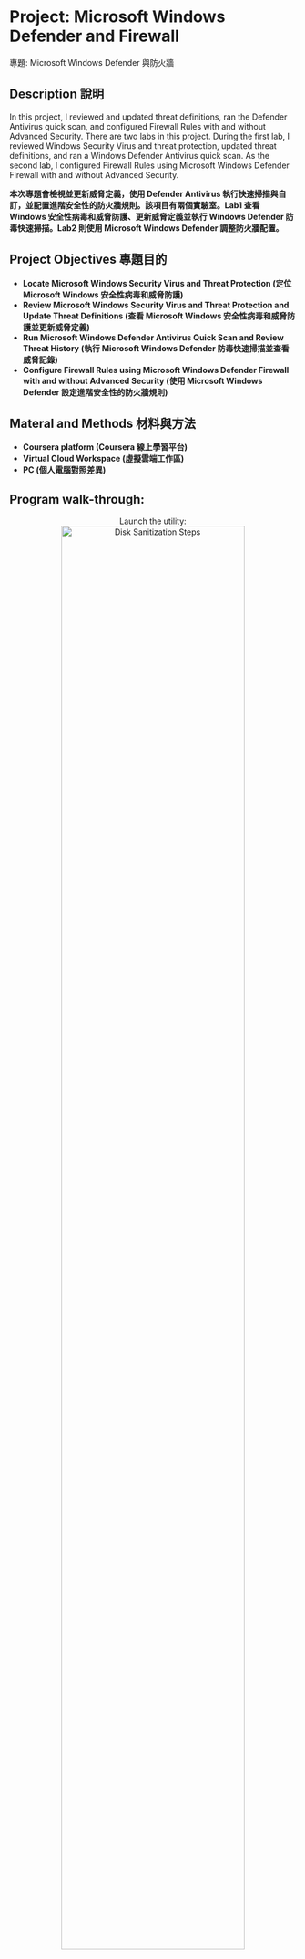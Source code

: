 <h1>Project: Microsoft Windows Defender and Firewall</h1>
專題: Microsoft Windows Defender 與防火牆


<h2>Description 說明</h2>
In this project, I reviewed and updated threat definitions, ran the Defender Antivirus quick scan, and configured Firewall Rules with and without Advanced Security. There are two labs in this project. During the first lab, I reviewed Windows Security Virus and threat protection, updated threat definitions, and ran a Windows Defender Antivirus quick scan. As the second lab, I configured Firewall Rules using Microsoft Windows Defender Firewall with and without Advanced Security. 

<b>本次專題會檢視並更新威脅定義，使用 Defender Antivirus 執行快速掃描與自訂，並配置進階安全性的防火牆規則。該項目有兩個實驗室。Lab1 查看 Windows 安全性病毒和威脅防護、更新威脅定義並執行 Windows Defender 防毒快速掃描。Lab2 則使用 Microsoft Windows Defender 調整防火牆配置。</b>
<br />


<h2>Project Objectives 專題目的</h2>

- <b>Locate Microsoft Windows Security Virus and Threat Protection (定位Microsoft Windows 安全性病毒和威脅防護)</b>
- <b>Review Microsoft Windows Security Virus and Threat Protection and Update Threat Definitions (查看 Microsoft Windows 安全性病毒和威脅防護並更新威脅定義)</b> 
- <b>Run Microsoft Windows Defender Antivirus Quick Scan and Review Threat History (執行 Microsoft Windows Defender 防毒快速掃描並查看威脅記錄)</b> 
- <b>Configure Firewall Rules using Microsoft Windows Defender Firewall with and without Advanced Security (使用 Microsoft Windows Defender 設定進階安全性的防火牆規則)</b> 


<h2>Materal and Methods 材料與方法</h2>

- <b>Coursera platform (Coursera 線上學習平台)</b> 
- <b>Virtual Cloud Workspace (虛擬雲端工作區)</b>
- <b>PC (個人電腦對照差異)</b> 

<h2>Program walk-through:</h2>

<p align="center">
Launch the utility: <br/>
<img src="https://i.imgur.com/62TgaWL.png" height="80%" width="80%" alt="Disk Sanitization Steps"/>
<br />
<br />
Select the disk:  <br/>
<img src="https://i.imgur.com/tcTyMUE.png" height="80%" width="80%" alt="Disk Sanitization Steps"/>
<br />
<br />
Enter the number of passes: <br/>
<img src="https://i.imgur.com/nCIbXbg.png" height="80%" width="80%" alt="Disk Sanitization Steps"/>
<br />
<br />
Confirm your selection:  <br/>
<img src="https://i.imgur.com/cdFHBiU.png" height="80%" width="80%" alt="Disk Sanitization Steps"/>
<br />
<br />
Wait for process to complete (may take some time):  <br/>
<img src="https://i.imgur.com/JL945Ga.png" height="80%" width="80%" alt="Disk Sanitization Steps"/>
<br />
<br />
Sanitization complete:  <br/>
<img src="https://i.imgur.com/K71yaM2.png" height="80%" width="80%" alt="Disk Sanitization Steps"/>
<br />
<br />
Observe the wiped disk:  <br/>
<img src="https://i.imgur.com/AeZkvFQ.png" height="80%" width="80%" alt="Disk Sanitization Steps"/>
</p>

<!--
 ```diff
- text in red
+ text in green
! text in orange
# text in gray
@@ text in purple (and bold)@@
```
--!>
